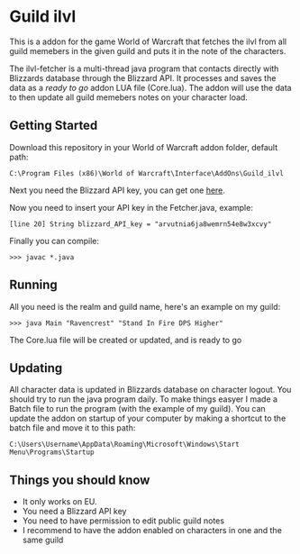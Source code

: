 # Guild ilvl
This is a addon for the game World of Warcraft that fetches the ilvl from all guild memebers in the given guild and puts it in the note of the characters.

The ilvl-fetcher is a multi-thread java program that contacts directly with Blizzards database through the Blizzard API. It processes and saves the data as a *ready to go* addon LUA file (Core.lua). The addon will use the data to then update all guild memebers notes on your character load.



## Getting Started
Download this repository in your World of Warcraft addon folder, default path:
```
C:\Program Files (x86)\World of Warcraft\Interface\AddOns\Guild_ilvl
```
Next you need the Blizzard API key, you can get one [here](https://dev.battle.net/member/register).

Now you need to insert your API key in the Fetcher.java, example:
```
[line 20] String blizzard_API_key = "arvutnia6ja8wemrn54e8w3xcvy"
```
Finally you can compile:
```
>>> javac *.java
```

## Running
All you need is the realm and guild name, here's an example on my guild:
```
>>> java Main "Ravencrest" "Stand In Fire DPS Higher"
```
The Core.lua file will be created or updated, and is ready to go

## Updating
All character data is updated in Blizzards database on character logout. You should try to run the java program daily. To make things easyer I made a Batch file to run the program (with the example of my guild). You can update the addon on startup of your computer by making a shortcut to the batch file and move it to this path:
```
C:\Users\Username\AppData\Roaming\Microsoft\Windows\Start Menu\Programs\Startup
```

## Things you should know
* It only works on EU.
* You need a Blizzard API key
* You need to have permission to edit public guild notes
* I recommend to have the addon enabled on characters in one and the same guild
